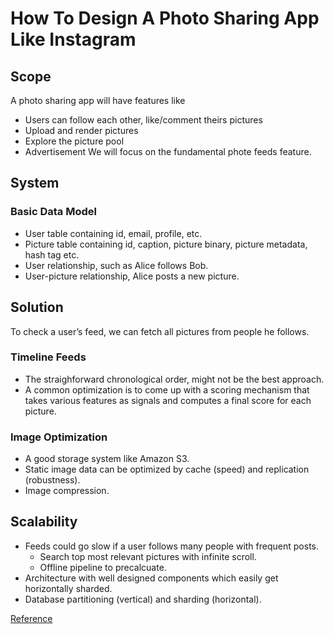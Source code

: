 # How To Design A Photo Sharing App Like Instagram

## Scope
A photo sharing app will have features like
- Users can follow each other, like/comment theirs pictures
- Upload and render pictures
- Explore the picture pool
- Advertisement
We will focus on the fundamental phote feeds feature.

## System
### Basic Data Model
- User table containing id, email, profile, etc.
- Picture table containing id, caption, picture binary, picture metadata, hash tag etc.
- User relationship, such as Alice follows Bob.
- User-picture relationship, Alice posts a new picture.

## Solution
To check a user’s feed, we can fetch all pictures from people he follows.
### Timeline Feeds
- The straighforward chronological order, might not be the best approach.
- A common optimization is to come up with a scoring mechanism that takes various features as signals and computes a final score for each picture.
### Image Optimization
- A good storage system like Amazon S3.
- Static image data can be optimized by cache (speed) and replication (robustness).
- Image compression.

## Scalability
- Feeds could go slow if a user follows many people with frequent posts.
  - Search top most relevant pictures with infinite scroll.
  - Offline pipeline to precalcuate.
- Architecture with well designed components which easily get horizontally sharded.
- Database partitioning (vertical) and sharding (horizontal).

[Reference](http://blog.gainlo.co/index.php/2016/03/01/system-design-interview-question-create-a-photo-sharing-app/)
